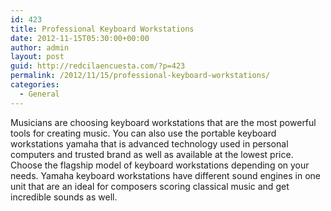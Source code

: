 ```yaml
---
id: 423
title: Professional Keyboard Workstations
date: 2012-11-15T05:30:00+00:00
author: admin
layout: post
guid: http://redcilaencuesta.com/?p=423
permalink: /2012/11/15/professional-keyboard-workstations/
categories:
  - General
---
```

Musicians are choosing keyboard workstations that are the most powerful tools for creating music. You can also use the portable keyboard workstations yamaha that is advanced technology used in personal computers and trusted brand as well as available at the lowest price. Choose the flagship model of keyboard workstations depending on your needs. Yamaha keyboard workstations have different sound engines in one unit that are an ideal for composers scoring classical music and get incredible sounds as well.